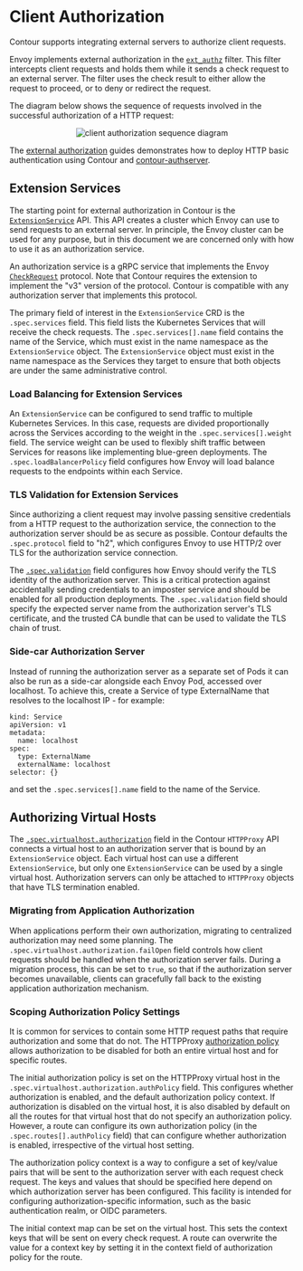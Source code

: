# Client Authorization

Contour supports integrating external servers to authorize client requests.

Envoy implements external authorization in the [`ext_authz`][1] filter.
This filter intercepts client requests and holds them while it sends a check
request to an external server.
The filter uses the check result to either allow the request to proceed, or to
deny or redirect the request.

The diagram below shows the sequence of requests involved in the successful
authorization of a HTTP request:

<p align="center">
<img src="/img/uml/client-auth-sequence.png" alt="client authorization sequence diagram"/>
</p>

The [external authorization][7] guides demonstrates how to deploy HTTP basic
authentication using Contour and [contour-authserver](https://github.com/projectcontour/contour-authserver).

## Extension Services

The starting point for external authorization in Contour is the
[`ExtensionService`][2] API.
This API creates a cluster which Envoy can use to send requests to an external server.
In principle, the Envoy cluster can be used for any purpose, but in this
document we are concerned only with how to use it as an authorization service.

An authorization service is a gRPC service that implements the Envoy [`CheckRequest`][3] protocol.
Note that Contour requires the extension to implement the "v3" version of the protocol.
Contour is compatible with any authorization server that implements this protocol.

The primary field of interest in the `ExtensionService` CRD is the
`.spec.services` field.
This field lists the Kubernetes Services that will receive the check requests.
The `.spec.services[].name` field contains the name of the Service, which must
exist in the name namespace as the `ExtensionService` object.
The `ExtensionService` object must exist in the name namespace as the
Services they target to ensure that both objects are under the same
administrative control.

### Load Balancing for Extension Services

An `ExtensionService` can be configured to send traffic to multiple Kubernetes Services.
In this case, requests are divided proportionally across the Services according
to the weight in the `.spec.services[].weight` field.
The service weight can be used to flexibly shift traffic between Services for
reasons like implementing blue-green deployments.
The `.spec.loadBalancerPolicy` field configures how Envoy will load balance
requests to the endpoints within each Service.

### TLS Validation for Extension Services

Since authorizing a client request may involve passing sensitive credentials
from a HTTP request to the authorization service, the connection to the
authorization server should be as secure as possible.
Contour defaults the `.spec.protocol` field to "h2", which configures
Envoy to use HTTP/2 over TLS for the authorization service connection.

The [`.spec.validation`][4] field configures how Envoy should verify the TLS
identity of the authorization server.
This is a critical protection against accidentally sending credentials to an
imposter service and should be enabled for all production deployments.
The `.spec.validation` field should specify the expected server name
from the authorization server's TLS certificate, and the trusted CA bundle
that can be used to validate the TLS chain of trust.

### Side-car Authorization Server

Instead of running the authorization server as a separate set of Pods it can
also be run as a side-car alongside each Envoy Pod, accessed over localhost.
To achieve this, create a Service of type ExternalName that resolves to the
localhost IP - for example:
```
kind: Service
apiVersion: v1
metadata:
  name: localhost
spec:
  type: ExternalName
  externalName: localhost
selector: {}
```
and set the `.spec.services[].name` field to the name of the Service.

## Authorizing Virtual Hosts

The [`.spec.virtualhost.authorization`][5] field in the Contour `HTTPProxy`
API connects a virtual host to an authorization server that is bound by an
`ExtensionService` object.
Each virtual host can use a different `ExtensionService`, but only one
`ExtensionService` can be used by a single virtual host.
Authorization servers can only be attached to `HTTPProxy` objects that have TLS
termination enabled.

### Migrating from Application Authorization

When applications perform their own authorization, migrating to centralized
authorization may need some planning.
The `.spec.virtualhost.authorization.failOpen` field controls how client
requests should be handled when the authorization server fails.
During a migration process, this can be set to `true`, so that if the
authorization server becomes unavailable, clients can gracefully fall back to
the existing application authorization mechanism.

### Scoping Authorization Policy Settings

It is common for services to contain some HTTP request paths that require
authorization and some that do not.
The HTTPProxy [authorization policy][6] allows authorization to be
disabled for both an entire virtual host and for specific routes.

The initial authorization policy is set on the HTTPProxy virtual host
in the `.spec.virtualhost.authorization.authPolicy` field. 
This configures whether authorization is enabled, and the default authorization policy context.
If authorization is disabled on the virtual host, it is also disabled by
default on all the routes for that virtual host that do not specify an authorization policy.
However, a route can configure its own authorization policy (in the
`.spec.routes[].authPolicy` field) that can configure whether authorization
is enabled, irrespective of the virtual host setting.

The authorization policy context is a way to configure a set of key/value
pairs that will be sent to the authorization server with each request check
request.
The keys and values that should be specified here depend on which authorization
server has been configured.
This facility is intended for configuring authorization-specific information, such as
the basic authentication realm, or OIDC parameters.

The initial context map can be set on the virtual host.
This sets the context keys that will be sent on every check request.
A route can overwrite the value for a context key by setting it in the
context field of authorization policy for the route.

[1]: https://www.envoyproxy.io/docs/envoy/latest/configuration/http/http_filters/ext_authz_filter
[2]: api/#projectcontour.io/v1alpha1.ExtensionService
[3]: https://www.envoyproxy.io/docs/envoy/latest/api-v3/service/auth/v3/external_auth.proto
[4]: api/#projectcontour.io/v1.UpstreamValidation
[5]: api/#projectcontour.io/v1.AuthorizationServer
[6]: api/#projectcontour.io/v1.AuthorizationPolicy
[7]: /guides/external-authorization.md
